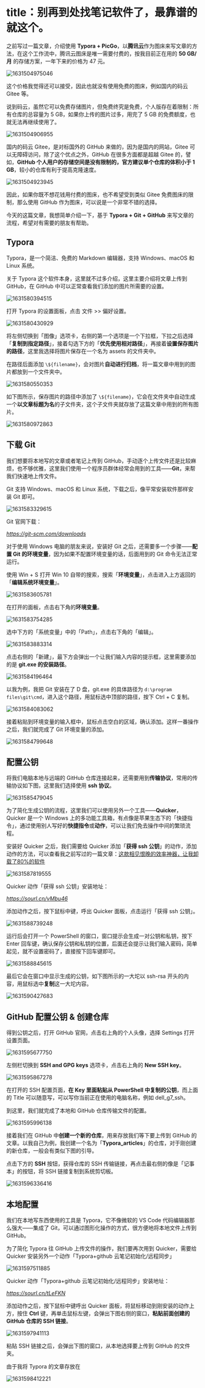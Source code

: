 # title：别再到处找笔记软件了，最靠谱的就这个。



 之前写过一篇文章，介绍使用 **Typora + PicGo**，以**腾讯云**作为图床来写文章的方法，在这个工作流中，腾讯云图床是唯一需要付费的，按我目前正在用的 **50 GB/月** 的存储方案，一年下来的价格为 47 元。



![1631504975046](../assets/Typora写文章+免费图床/1631504975046.png)



这个价格我觉得还可以接受，因此也就没有使用免费的图床，例如国内的码云 Gitee 等。



说到码云，虽然它可以免费存储图片，但免费终究是免费，个人版存在着限制：所有仓库的总容量为 5 GB，如果你上传的图片过多，用完了 5 GB 的免费额度，也就无法再继续使用了。



![1631504906955](../assets/Typora写文章+免费图床/1631504906955.png)



国内的码云 Gitee，是对标国外的 GitHub 来做的，因为是国内的网站，Gitee 可以无障碍访问，除了这个优点之外，GitHub 在很多方面都是超越 Gitee 的，譬如，**GitHub 个人用户的存储空间是没有限制的，官方建议单个仓库的体积小于 1 GB**，较小的仓库有利于提高克隆速度。



![1631504923945](../assets/Typora写文章+免费图床/1631504923945.png)



因此，如果你既不想花钱用付费的图床，也不希望受到类似 Gitee 免费图床的限制，那么使用 GitHub 作为图床，可以说是一个非常不错的选择。



今天的这篇文章，我想简单介绍一下，基于 **Typora + Git + GitHub** 来写文章的流程，希望对有需要的朋友有帮助。



## Typora



Typora，是一个简洁、免费的 Markdown 编辑器，支持 Windows、macOS 和 Linux 系统。    



关于 Typora 这个软件本身，这里就不过多介绍，这里主要介绍将文章上传到 GitHub，在 GitHub 中可以正常查看我们添加的图片所需要的设置。  



![1631580394515](../assets/Typora写文章+免费图床/1631580394515.png)



打开 Typora 的设置面板，点击 文件 >> 偏好设置。      

![1631580430929](../assets/Typora写文章+免费图床/1631580430929.png)

将左侧切换到「图像」选项卡，右侧的第一个选项是一个下拉框，下拉之后选择「**复制到指定路径**」，接着勾选下方的「**优先使用相对路径**」，再接着**设置保存图片的路径**，这里我选择将图片保存在一个名为 assets 的文件夹中。

在路径后面添加 `\${filename}`，会对图片**自动进行归档**，将一篇文章中用到的图片都放到一个文件夹中。      



![1631580550353](../assets/Typora写文章+免费图床/1631580550353.png)

如下图所示，保存图片的路径中添加了 `\${filename}`，它会在文件夹中自动生成一个**以文章标题为名**的子文件夹，这个子文件夹就存放了这篇文章中用到的所有图片。   

![1631580972863](../assets/Typora写文章+免费图床/1631580972863.png)



## 下载 Git 

我们想要将本地写的文章或者笔记上传到 GitHub，手动逐个上传文件还是比较麻烦，也不够优雅，这里我们使用一个程序员群体经常会用到的工具——**Git**，来帮我们快速地上传文件。  

Git 支持 Windows、macOS 和 Linux 系统，下载之后，像平常安装软件那样安装 Git 即可。

![1631583329615](../assets/Typora写文章+免费图床/1631583329615.png)



Git 官网下载：

*https://git-scm.com/downloads*



对于使用 Windows 电脑的朋友来说，安装好 Git 之后，还需要多一个步骤——**配置 Git 的环境变量**，因为如果不配置环境变量的话，后面用到的 Git 命令无法正常运行。   

使用 Win + S 打开 Win 10 自带的搜索，搜索「**环境变量**」，点击进入上方返回的「**编辑系统环境变量**」。

![1631583605781](../assets/Typora写文章+免费图床/1631583605781.png)

在打开的面板，点击右下角的**环境变量**。

![1631583754285](../assets/Typora写文章+免费图床/1631583754285.png)

选中下方的「系统变量」中的「Path」，点击右下角的「编辑」。   

![1631583883314](../assets/Typora写文章+免费图床/1631583883314.png)



点击右侧的「新建」，最下方会弹出一个让我们输入内容的提示框，这里需要添加的是 **git.exe 的安装路径**。  



![1631584196464](../assets/Typora写文章+免费图床/1631584196464.png)

以我为例，我把 Git 安装在了 D 盘，git.exe 的具体路径为 `d:\program files\git\cmd`，进入这个路径，用鼠标选中顶部的路径，按下 Ctrl + C 复制。 

![1631584083062](../assets/Typora写文章+免费图床/1631584083062.png)

接着粘贴到环境变量的输入框中，鼠标点击空白的区域，确认添加。这样一番操作之后，我们就完成了 Git 环境变量的添加。  

![1631584799648](../assets/Typora写文章+免费图床/1631584799648.png)

## 配置公钥

将我们电脑本地与远端的 GitHub 仓库连接起来，还需要用到**传输协议**，常用的传输协议如下图，这里我们选择使用 **ssh 协议**。  

![1631585479045](../assets/Typora写文章+免费图床/1631585479045.png)

为了简化生成公钥的流程，这里我们可以使用另外一个工具——**Quicker**，Quicker 是一个 Windows 上的多功能工具箱，有点像是苹果生态下的「快捷指令」，通过使用别人写好的**快捷指令**或**动作**，可以让我们免去操作中间的繁琐流程。

安装好 Quicker 之后，我们需要给 Quicker 添加「**获得 ssh 公钥**」的动作，添加动作的方法，可以查看我之前写过的一篇文章：[这款相见恨晚的效率神器，让我卸载了80%的软件](https://mp.weixin.qq.com/s/KRAF8meoK7BsNahb-I3MbA)   

![1631587819555](../assets/Typora写文章+免费图床/1631587819555.png)

Quicker 动作「获得 ssh 公钥」安装地址：

*https://sourl.cn/vMbu46*  

添加动作之后，按下鼠标中键，呼出 Quicker 面板，点击运行「获得 ssh 公钥」。   

![1631588739248](../assets/Typora写文章+免费图床/1631588739248.png)

运行后会打开一个 PowerShell 的窗口，窗口提示会生成一对公钥和私钥，按下 Enter 回车键，确认保存公钥和私钥的位置，后面还会提示让我们输入密码，简单起见，就不设置密码了，直接按下回车键即可。

![1631588845615](../assets/Typora写文章+免费图床/1631588845615.png)

最后它会在窗口中显示生成的公钥，如下图所示的一大坨以 ssh-rsa 开头的内容，用鼠标选中**复制**这一大坨内容。

![1631590427683](../assets/Typora写文章+免费图床/1631590427683.png)

## GitHub  配置公钥 & 创建仓库

得到公钥之后，打开 GitHub 官网，点击右上角的个人头像，选择 Settings 打开设置页面。

![1631595677750](../assets/Typora写文章+免费图床/1631595677750.png)

左侧栏切换到 **SSH and GPG keys** 选项卡，点击右上角的 **New SSH key**。

![1631595867278](../assets/Typora写文章+免费图床/1631595867278.png)

在打开的 SSH 配置页面，**在 Key 里面粘贴从 PowerShell 中复制的公钥**，而上面的 Title 可以随意写，可以写你当前正在使用的电脑名称，例如 dell_g7_ssh。

到这里，我们就完成了本地和 GitHub 仓库传输文件的配置。

![1631595996138](../assets/Typora写文章+免费图床/1631595996138.png)

接着我们在 GitHub 中**创建一个新的仓库**，用来存放我们等下要上传到 GitHub 的文章。以我自己为例，我创建一个名为「**Typora_articles**」的仓库，对于刚创建的新仓库，一般会有类似下图的引导。

点击下方的 **SSH** 按钮，获得仓库的 SSH 传输链接，再点击最右侧的像是「记事本」的按钮，将 SSH 链接复制到系统剪切板。 

![1631596336416](../assets/Typora写文章+免费图床/1631596336416.png)

## 本地配置

我们在本地写东西使用的工具是 Typora，它不像微软的 VS Code 代码编辑器那么强大——集成了 Git，可以通过图形化操作的方式，很方便地将本地文件上传到 GitHub。  

为了简化 Typora 往 GitHub 上传文件的操作，我们要再次用到 Quicker，需要给 Quicker 安装另外一个动作「Typora+github 云笔记初始化/远程同步」

![1631597511885](../assets/Typora写文章+免费图床/1631597511885.png)

Quicker 动作「Typora+github 云笔记初始化/远程同步」安装地址：

*https://sourl.cn/tLeFKN*

添加动作之后，按下鼠标中键呼出 Quicker 面板，将鼠标移动到刚安装的动作上方，按住 **Ctrl** 键，再单击鼠标左键，会弹出下图右侧的窗口，**粘贴前面创建的 GitHub 仓库的 SSH 链接**。

![1631597941113](../assets/Typora写文章+免费图床/1631597941113.png)

粘贴 SSH 链接之后，会弹出下图的窗口，从本地选择要上传到 GitHub 的文件夹。

由于我将 Typora 的文章存放在

![1631598412221](../assets/Typora写文章+免费图床/1631598412221.png)
















